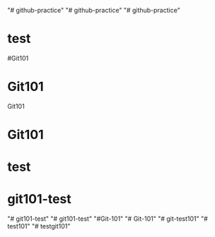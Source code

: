 "# github-practice" 
"# github-practice" 
"# github-practice" 
# test
#Git101
# Git101
Git101
# Git101
# test
# git101-test
"# git101-test" 
"# git101-test" 
"#Git-101" 
"# Git-101" 
"# git-test101" 
"# test101" 
"# testgit101" 
